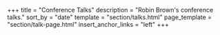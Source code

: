 +++
title = "Conference Talks"
description = "Robin Brown's conference talks."
sort_by = "date"
template = "section/talks.html"
page_template = "section/talk-page.html"
insert_anchor_links = "left"
+++

